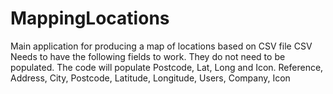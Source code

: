# MappingLocations
Main application for producing a map of locations based on CSV file
CSV Needs to have the following fields to work. They do not need to be populated. The code will populate Postcode, Lat, Long and Icon.
Reference, Address, City, Postcode, Latitude, Longitude, Users, Company, Icon
